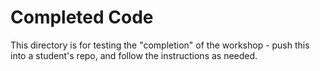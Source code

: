 # Completed Code
This directory is for testing the "completion" of the workshop - push this into a student's repo, and follow the instructions as needed.